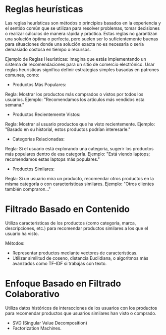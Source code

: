 # Reglas heurísticas


Las reglas heurísticas son métodos o principios basados en la experiencia y el sentido común que se utilizan para resolver problemas, tomar decisiones o realizar cálculos de manera rápida y práctica. Estas reglas no garantizan una solución óptima o perfecta, pero suelen ser lo suficientemente buenas para situaciones donde una solución exacta no es necesaria o sería demasiado costosa en tiempo o recursos.


Ejemplo de Reglas Heurísticas:
Imagina que estás implementando un sistema de recomendaciones para un sitio de comercio electrónico. Usar reglas heurísticas significa definir estrategias simples basadas en patrones comunes, como:

- Productos Más Populares:

Regla: Mostrar los productos más comprados o vistos por todos los usuarios.
Ejemplo: "Recomendamos los artículos más vendidos esta semana."

-  Productos Recientemente Vistos:

Regla: Mostrar al usuario productos que ha visto recientemente.
Ejemplo: "Basado en su historial, estos productos podrían interesarle."

-  Categorías Relacionadas:

Regla: Si el usuario está explorando una categoría, sugerir los productos más populares dentro de esa categoría.
Ejemplo: "Está viendo laptops; recomendamos estas laptops más populares."

- Productos Similares:

Regla: Si un usuario mira un producto, recomendar otros productos en la misma categoría o con características similares.
Ejemplo: "Otros clientes también compraron..."


# Filtrado Basado en Contenido


Utiliza características de los productos (como categoría, marca, descripciones, etc.) para recomendar productos similares a los que el usuario ha visto.



Métodos:
- Representar productos mediante vectores de características.
- Utilizar similitud de coseno, distancia Euclidiana, o algoritmos más avanzados como TF-IDF si trabajas con texto.


# Enfoque Basado en Filtrado Colaborativo


Utiliza datos históricos de interacciones de los usuarios con los productos para recomendar productos que usuarios similares han visto o comprado.



- SVD (Singular Value Decomposition) 
- Factorization Machines.
 